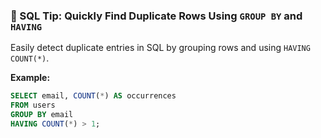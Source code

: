 ### 📌 SQL Tip: Quickly Find Duplicate Rows Using `GROUP BY` and `HAVING`

Easily detect duplicate entries in SQL by grouping rows and using `HAVING COUNT(*)`.

**Example:**

```sql
SELECT email, COUNT(*) AS occurrences
FROM users
GROUP BY email
HAVING COUNT(*) > 1;
```

